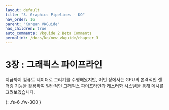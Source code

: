 ```yaml
---
layout: default
title: "3. Graphics Pipelines - KO"
nav_order: 16
parent: "Korean VKGuide"
has_children: true
auto_comments: Vkguide 2 Beta Comments
permalink: /docs/ko/new_vkguide/chapter_3
---
```

# 3장 : 그래픽스 파이프라인

지금까지 컴퓨트 셰이더로 그리기를 수행해왔지만, 이번 장에서는 GPU의 본격적인 렌더링 기능을 활용하여 일반적인 그래픽스 파이프라인과 래스터화 시스템을 통해 메시를 그려보겠습니다.

{: .fs-6 .fw-300 }


